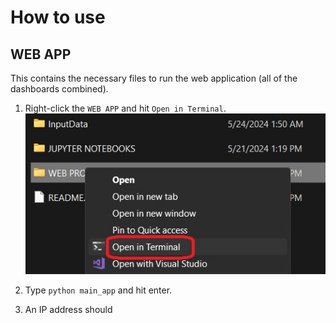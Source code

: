 # How to use
## WEB APP
This contains the necessary files to run the web application (all of the dashboards combined).
1. Right-click the `WEB APP` and hit `Open in Terminal`.
![How to open in in terminal](../VIDEO%20TUTORIALS/_img/RidershipREADME_1.jpg)

2. Type `python main_app` and hit enter.
3. An IP address should 